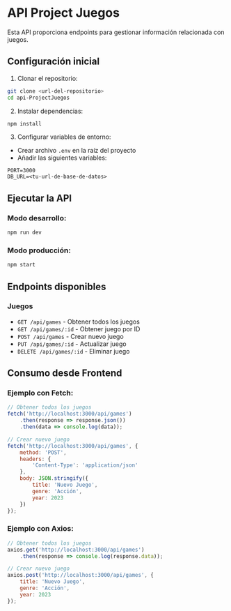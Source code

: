 # API Project Juegos

Esta API proporciona endpoints para gestionar información relacionada con juegos.

## Configuración inicial

1. Clonar el repositorio:
```bash
git clone <url-del-repositorio>
cd api-ProjectJuegos
```

2. Instalar dependencias:
```bash
npm install
```

3. Configurar variables de entorno:
- Crear archivo `.env` en la raíz del proyecto
- Añadir las siguientes variables:
```
PORT=3000
DB_URL=<tu-url-de-base-de-datos>
```

## Ejecutar la API

### Modo desarrollo:
```bash
npm run dev
```

### Modo producción:
```bash
npm start
```

## Endpoints disponibles

### Juegos
- `GET /api/games` - Obtener todos los juegos
- `GET /api/games/:id` - Obtener juego por ID
- `POST /api/games` - Crear nuevo juego
- `PUT /api/games/:id` - Actualizar juego
- `DELETE /api/games/:id` - Eliminar juego

## Consumo desde Frontend

### Ejemplo con Fetch:
```javascript
// Obtener todos los juegos
fetch('http://localhost:3000/api/games')
    .then(response => response.json())
    .then(data => console.log(data));

// Crear nuevo juego
fetch('http://localhost:3000/api/games', {
    method: 'POST',
    headers: {
        'Content-Type': 'application/json'
    },
    body: JSON.stringify({
        title: 'Nuevo Juego',
        genre: 'Acción',
        year: 2023
    })
});
```

### Ejemplo con Axios:
```javascript
// Obtener todos los juegos
axios.get('http://localhost:3000/api/games')
    .then(response => console.log(response.data));

// Crear nuevo juego
axios.post('http://localhost:3000/api/games', {
    title: 'Nuevo Juego',
    genre: 'Acción',
    year: 2023
});
```